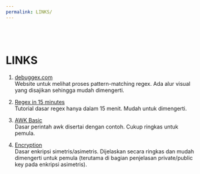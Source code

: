 ```yaml
---
permalink: LINKS/
---
```

<br>
<br>

# LINKS

1. [debuggex.com](https://www.debuggex.com/)<br>
Website untuk melihat proses pattern-matching regex. Ada alur visual yang disajikan sehingga mudah dimengerti.

2. [Regex in 15 minutes](https://www.youtube.com/watch?v=bgBWp9EIlMM)<br>
Tutorial dasar regex hanya dalam 15 menit. Mudah untuk dimengerti.

3. [AWK Basic](https://www.geeksforgeeks.org/awk-command-unixlinux-examples/)<br>
Dasar perintah awk disertai dengan contoh. Cukup ringkas untuk pemula.

4. [Encryption](https://www.youtube.com/watch?v=AQDCe585Lnc)<br>
Dasar enkripsi simetris/asimetris. Dijelaskan secara ringkas dan mudah dimengerti untuk pemula (terutama di bagian penjelasan private/public key pada enkripsi asimetris).

